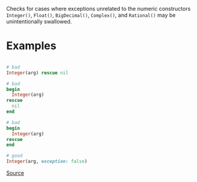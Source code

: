 
Checks for cases where exceptions unrelated to the numeric constructors `Integer()`,
`Float()`, `BigDecimal()`, `Complex()`, and `Rational()` may be unintentionally swallowed.

# Examples

```ruby

# bad
Integer(arg) rescue nil

# bad
begin
  Integer(arg)
rescue
  nil
end

# bad
begin
  Integer(arg)
rescue
end

# good
Integer(arg, exception: false)
```

[Source](http://www.rubydoc.info/gems/rubocop/RuboCop/Cop/Lint/SuppressedExceptionInNumberConversion)